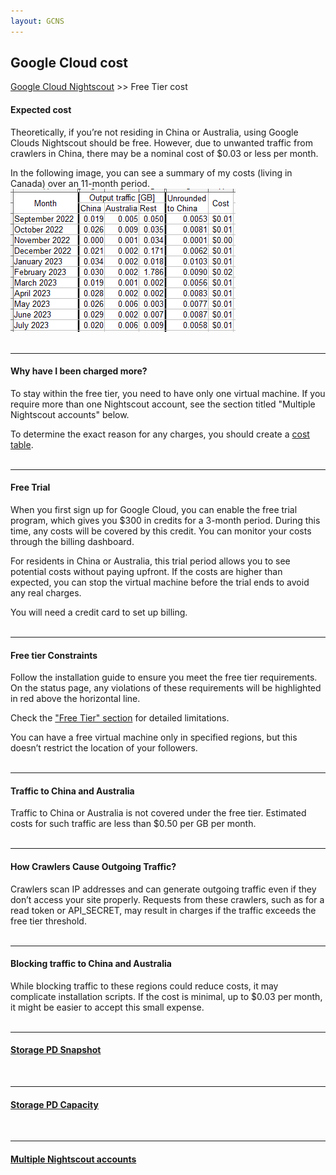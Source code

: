 ```yaml
---
layout: GCNS
---
```


## Google Cloud cost  
[Google Cloud Nightscout](./GoogleCloud.md) >> Free Tier cost  

#### **Expected cost**  
Theoretically, if you’re not residing in China or Australia, using Google Clouds Nightscout should be free. However, due to unwanted traffic from crawlers in China, there may be a nominal cost of $0.03 or less per month.  
  
In the following image, you can see a summary of my costs (living in Canada) over an 11-month period.  
![](./images/CostHistory.png)   
<br/>  
  
---  

#### **Why have I been charged more?**  
To stay within the free tier, you need to have only one virtual machine. If you require more than one Nightscout account, see the section titled "Multiple Nightscout accounts" below.    
  
To determine the exact reason for any charges, you should create a [cost table](./CostTable.md).  
<br/>  

---  
  
#### **Free Trial**
When you first sign up for Google Cloud, you can enable the free trial program, which gives you $300 in credits for a 3-month period. During this time, any costs will be covered by this credit. You can monitor your costs through the billing dashboard.  
  
For residents in China or Australia, this trial period allows you to see potential costs without paying upfront. If the costs are higher than expected, you can stop the virtual machine before the trial ends to avoid any real charges.  
  
You will need a credit card to set up billing.   
<br/>  
  
---  
  
#### **Free tier Constraints**  
Follow the installation guide to ensure you meet the free tier requirements. On the status page, any violations of these requirements will be highlighted in red above the horizontal line.  
  
Check the ["Free Tier" section](https://cloud.google.com/free/docs/free-cloud-features#free-tier) for detailed limitations.  
  
You can have a free virtual machine only in specified regions, but this doesn’t restrict the location of your followers.  
<br/>  
  
---  
  
#### **Traffic to China and Australia**  
Traffic to China or Australia is not covered under the free tier. Estimated costs for such traffic are less than $0.50 per GB per month.  
<br/>  

---  

#### **How Crawlers Cause Outgoing Traffic?**  
Crawlers scan IP addresses and can generate outgoing traffic even if they don’t access your site properly. Requests from these crawlers, such as for a read token or API_SECRET, may result in charges if the traffic exceeds the free tier threshold.  
<br/>  
  
---  
  
#### **Blocking traffic to China and Australia**  
While blocking traffic to these regions could reduce costs, it may complicate installation scripts. If the cost is minimal, up to $0.03 per month, it might be easier to accept this small expense.   
<br/>  
  
---  

#### **[Storage PD Snapshot](./SnapshotCost.md)**  
<br/>  

---  

#### **[Storage PD Capacity](./StoragePDCap.md)**  
<br/>  
  
---  

#### **[Multiple Nightscout accounts](./MultipleAccounts.md)**  
  
